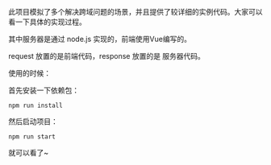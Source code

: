 此项目模拟了多个解决跨域问题的场景，并且提供了较详细的实例代码。大家可以看一下具体的实现过程。

其中服务器是通过 node.js 实现的，前端使用Vue编写的。

request 放置的是前端代码，response 放置的是 服务器代码。

使用的时候：

首先安装一下依赖包：

```
npm run install
```

然后启动项目：
```
npm run start
```

就可以看了~